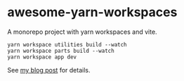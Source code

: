 # awesome-yarn-workspaces

A monorepo project with yarn workspaces and vite.

```shell
yarn workspace utilities build --watch
yarn workspace parts build --watch
yarn workspace app dev
```

See [my blog post](https://jerryshang.me/yarn-workspaces-for-monorepo/) for details.